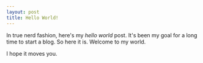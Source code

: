 ```yaml
---
layout: post
title: Hello World!
---
```


In true nerd fashion, here's my *hello world* post. It's been my goal for a long
time to start a blog. So here it is. Welcome to my world.

I hope it moves you.
